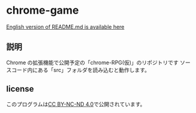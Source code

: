 # chrome-game

[English version of README.md is available here](README-en.md)

## 説明

Chrome の拡張機能で公開予定の「chrome-RPG(仮)」のリポジトリです
ソースコード内にある「src」フォルダを読み込むと動作します。

## license

このプログラムは[CC BY-NC-ND 4.0](https://creativecommons.org/licenses/by-nc-nd/4.0/deed.ja)で公開されています。
